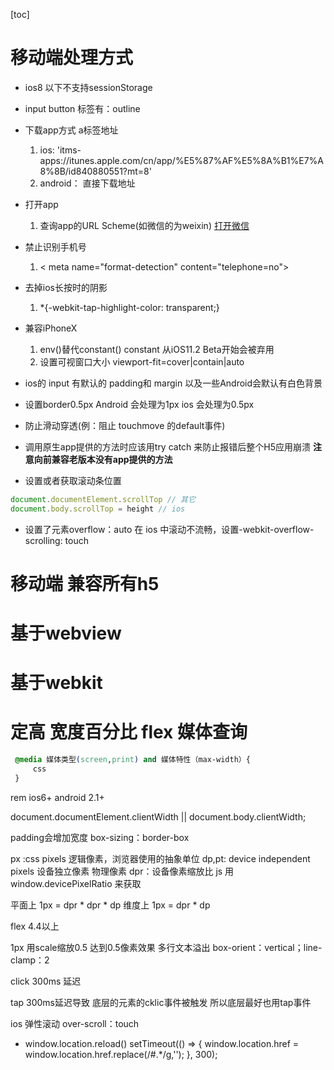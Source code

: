 [toc]
# 移动端处理方式
- ios8 以下不支持sessionStorage

- input button 标签有：outline

- 下载app方式 a标签地址
    1. ios: 'itms-apps://itunes.apple.com/cn/app/%E5%87%AF%E5%8A%B1%E7%A8%8B/id840880551?mt=8'
    2. android： 直接下载地址

- 打开app
    1. 查询app的URL Scheme(如微信的为weixin) <a href="weixin://" >打开微信</a> 

- 禁止识别手机号
    1. < meta name="format-detection" content="telephone=no">

- 去掉ios长按时的阴影
    1. *{-webkit-tap-highlight-color: transparent;} 

- 兼容iPhoneX 
    1. env()替代constant() constant 从iOS11.2 Beta开始会被弃用
    2. 设置可视窗口大小 viewport-fit=cover|contain|auto

- ios的 input 有默认的 padding和 margin  以及一些Android会默认有白色背景 

- 设置border0.5px  Android 会处理为1px ios 会处理为0.5px

- 防止滑动穿透(例：阻止 touchmove 的default事件)

- 调用原生app提供的方法时应该用try catch 来防止报错后整个H5应用崩溃 **注意向前兼容老版本没有app提供的方法**

- 设置或者获取滚动条位置
```js
document.documentElement.scrollTop // 其它
document.body.scrollTop = height // ios
```

- 设置了元素overflow：auto 在 ios 中滚动不流畅，设置-webkit-overflow-scrolling: touch

# 移动端 兼容所有h5

# 基于webview

# 基于webkit

# 定高  宽度百分比   flex  媒体查询

```css
 @media 媒体类型(screen,print) and 媒体特性（max-width）{
     css
 }
 ```

 <link rel="stylesheet" href="" media="screen and (max-width:320px)">

 rem ios6+ android 2.1+

 document.documentElement.clientWidth || document.body.clientWidth; 


 padding会增加宽度
 box-sizing：border-box

 px :css pixels 逻辑像素，浏览器使用的抽象单位
 dp,pt: device independent pixels 设备独立像素 物理像素
 dpr：设备像素缩放比 js 用 window.devicePixelRatio 来获取

平面上 1px = dpr * dpr * dp 
维度上 1px = dpr * dp

flex 4.4以上

1px  用scale缩放0.5  达到0.5像素效果
多行文本溢出 box-orient：vertical；line-clamp：2

click 300ms 延迟

tap 300ms延迟导致 底层的元素的cklic事件被触发  所以底层最好也用tap事件

ios 弹性滚动 over-scroll：touch

-   window.location.reload()
                setTimeout(() => {
                    window.location.href = window.location.href.replace(/#.*/g,'');
                }, 300);
